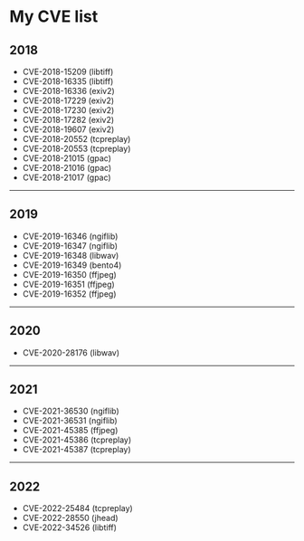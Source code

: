 # My CVE list

## 2018
- CVE-2018-15209 (libtiff)
- CVE-2018-16335 (libtiff)
- CVE-2018-16336 (exiv2)
- CVE-2018-17229 (exiv2)
- CVE-2018-17230 (exiv2)
- CVE-2018-17282 (exiv2)
- CVE-2018-19607 (exiv2)
- CVE-2018-20552 (tcpreplay)
- CVE-2018-20553 (tcpreplay)
- CVE-2018-21015 (gpac)
- CVE-2018-21016 (gpac)
- CVE-2018-21017 (gpac)

---
## 2019
- CVE-2019-16346 (ngiflib)
- CVE-2019-16347 (ngiflib)
- CVE-2019-16348 (libwav)
- CVE-2019-16349 (bento4)
- CVE-2019-16350 (ffjpeg)
- CVE-2019-16351 (ffjpeg)
- CVE-2019-16352 (ffjpeg)

---
## 2020
- CVE-2020-28176 (libwav)
---
## 2021
- CVE-2021-36530 (ngiflib)
- CVE-2021-36531 (ngiflib)
- CVE-2021-45385 (ffjpeg)
- CVE-2021-45386 (tcpreplay)
- CVE-2021-45387 (tcpreplay)

---
## 2022
- CVE-2022-25484 (tcpreplay)
- CVE-2022-28550 (jhead)
- CVE-2022-34526 (libtiff)